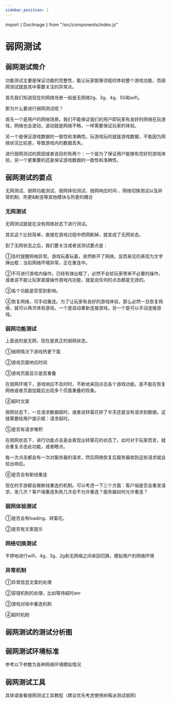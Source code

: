 ```yaml
---
sidebar_position: 1
---
```

import { DocImage } from "/src/components/index.js"

# 弱网测试

## 弱网测试简介

功能测试主要是保证功能的完整性，能让玩家能够流程的体验整个游戏功能，而弱网测试就是其中需要关注的异常点。

首先我们知道现在的网络场景一般是无网络2g、3g、4g、5G和wifi。

那为什么要进行弱网测试呢？

首先一个是用户的网络场景。我们不能保证我们的用户即玩家有良好的网络在玩游戏，网络也会波动，波动就是网络不畅，一样需要保证玩家的体验。

另一个是保证游戏数据的一致性和准确性。玩游戏玩的就是游戏数据，不能因为网络状况比较差，导致游戏内的数据丢失。

进行弱网测试的原因或者说目的有两个：一个是为了保证用户能够有完好的游戏体验，另一个更重要的还是保证游戏数据的一致性和准确性。


## 弱网测试的要点
无网测试、弱网功能测试、弱网体验测试、弱网响应时间 、网络切换测试以及异常机制、热更&断连等其他模块与热更的耦合

### 无网测试

无网测试就是在没有网络状态下进行测试。

其实这个比较简单，直接在游戏过程中把网断掉，就变成了无网状态。

到了无网状态之后，我们要关注或者说测试要点是：

①及时提醒网络异常。游戏玩着玩着，突然断开了网络，显而易见的表现为文字弹出框：当前网络环境异常，正在重连中。

②不可进行游戏内操作。已经有弹出框了，必然不会给玩家带来不必要的操作，或者说不能让玩家直接操作游戏内功能，就是说任何的点击都是无效的。

③各个功能是否受到影响。

④恢复网络，可手动重连。为了让玩家有良好的游戏体验，那么必然一旦恢复网络，就可以再次体验游戏，一个是自动重新连接游戏，另一个是可以手动连接游戏。



### 弱网功能测试

上面说的是无网，现在是真正的弱网状态。

①弱网情况下游戏热更下载

②游戏页面响应时间

③游戏页面显示是否重叠

在弱网环境下，游戏响应不及时时，不断地来回点击各个游戏功能。是不能在恢复网络或者页面加载后出现多个页面重叠的现象。

④超时文案

弱网状态下，一旦请求数据超时，或者说转菊花转了半天还是没有请求到数据，这就需要给用户提示框：请求超时。

⑤是否有请求堆积

在弱网状态下，进行功能点击是会表现出转菊花的状态了。此时对于玩家而言，就会重复点击此功能，或者瞎点。

每一次点击都会有一次对服务器的请求，然后网络恢复后服务器收到这些请求就会给出响应。

⑥是否会有断线重连

现在的手游都会做断线重连的机制。可以考虑一下三个方面：客户端是否会重发请求，发几次？客户端重连失败几次会不允许重连？服务器如何允许重连？



### 弱网体验测试

①是否会有loading、转菊花。

②是否有文案提示 



### 网络切换测试

不停地进行wifi、4g、3g、2g和无网络之间来回切换，模拟用户的网络环境



### 异常机制

①异常信息文案的处理

②容错机制的处理，比如等待超时anr

③游戏对局中重连机制

④超时机制



## 弱网测试的测试分析图

<DocImage src='nettest/rw5.png'></DocImage>


## 弱网测试环境标准

参考以下参数为各种网络环境模拟情况

<DocImage src='nettest/rw6.png'></DocImage>

## 弱网测试工具

具体请查看弱网测试工具教程（建议优先考虑使用树莓派测试弱网）
